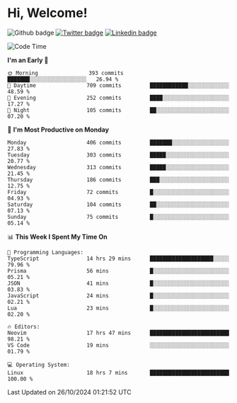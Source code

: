   # Hi, Welcome!
  ![Github badge](https://img.shields.io/github/followers/kraken-afk.svg?style=social&label=Follow&maxAge=2592000)
  [![Twitter badge](https://img.shields.io/badge/-Twitter-00acee?style=flat-square&logo=Twitter&logoColor=white)](https://twitter.com/trshppl)
  [![Linkedin badge](https://img.shields.io/badge/LinkedIn-0077B5?style=flat-square&logo=linkedin&logoColor=white)](https://www.linkedin.com/in/noveanrer)
<!--START_SECTION:waka-->
![Code Time](http://img.shields.io/badge/Code%20Time-375%20hrs%2046%20mins-blue)

**I'm an Early 🐤** 

```text
🌞 Morning                393 commits         ███████░░░░░░░░░░░░░░░░░░   26.94 % 
🌆 Daytime                709 commits         ████████████░░░░░░░░░░░░░   48.59 % 
🌃 Evening                252 commits         ████░░░░░░░░░░░░░░░░░░░░░   17.27 % 
🌙 Night                  105 commits         ██░░░░░░░░░░░░░░░░░░░░░░░   07.20 % 
```
📅 **I'm Most Productive on Monday** 

```text
Monday                   406 commits         ███████░░░░░░░░░░░░░░░░░░   27.83 % 
Tuesday                  303 commits         █████░░░░░░░░░░░░░░░░░░░░   20.77 % 
Wednesday                313 commits         █████░░░░░░░░░░░░░░░░░░░░   21.45 % 
Thursday                 186 commits         ███░░░░░░░░░░░░░░░░░░░░░░   12.75 % 
Friday                   72 commits          █░░░░░░░░░░░░░░░░░░░░░░░░   04.93 % 
Saturday                 104 commits         ██░░░░░░░░░░░░░░░░░░░░░░░   07.13 % 
Sunday                   75 commits          █░░░░░░░░░░░░░░░░░░░░░░░░   05.14 % 
```


📊 **This Week I Spent My Time On** 

```text
💬 Programming Languages: 
TypeScript               14 hrs 29 mins      ████████████████████░░░░░   79.96 % 
Prisma                   56 mins             █░░░░░░░░░░░░░░░░░░░░░░░░   05.21 % 
JSON                     41 mins             █░░░░░░░░░░░░░░░░░░░░░░░░   03.83 % 
JavaScript               24 mins             █░░░░░░░░░░░░░░░░░░░░░░░░   02.21 % 
Lua                      23 mins             █░░░░░░░░░░░░░░░░░░░░░░░░   02.20 % 

🔥 Editors: 
Neovim                   17 hrs 47 mins      █████████████████████████   98.21 % 
VS Code                  19 mins             ░░░░░░░░░░░░░░░░░░░░░░░░░   01.79 % 

💻 Operating System: 
Linux                    18 hrs 7 mins       █████████████████████████   100.00 % 
```


 Last Updated on 26/10/2024 01:21:52 UTC
<!--END_SECTION:waka-->